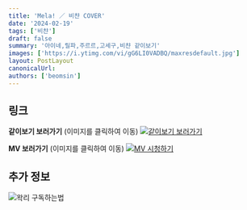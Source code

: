 ```yaml
---
title: 'Mela! ／ 비챤 COVER'
date: '2024-02-19'
tags: ['비챤']
draft: false
summary: '아이네,릴파,주르르,고세구,비챤 같이보기'
images: ['https://i.ytimg.com/vi/gG6LI0VADBQ/maxresdefault.jpg']
layout: PostLayout
canonicalUrl:
authors: ['beomsin']
---
```


## 링크

**같이보기 보러가기** (이미지를 클릭하여 이동)
[![같이보기 보러가기](../static/images/logo.png)](https://cafe.naver.com/steamindiegame/15095949)

**MV 보러가기** (이미지를 클릭하여 이동)
[![MV 시청하기](https://i.ytimg.com/vi/gG6LI0VADBQ/maxresdefault.jpg)](https://www.youtube.com/watch?v=gG6LI0VADBQ)

## 추가 정보

![왁리 구독하는법](../static/images/sub.gif)

